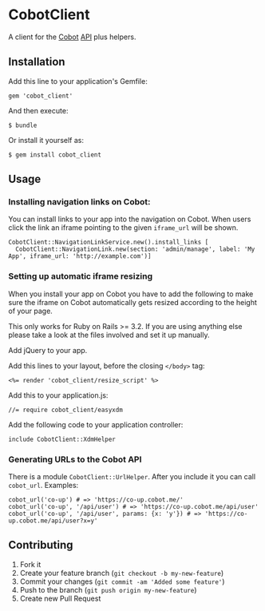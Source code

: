 # CobotClient

A client for the [Cobot](http://cobot.me) [API](http://cobot.me/pages/api) plus helpers.

## Installation

Add this line to your application's Gemfile:

    gem 'cobot_client'

And then execute:

    $ bundle

Or install it yourself as:

    $ gem install cobot_client

## Usage

### Installing navigation links on Cobot:

You can install links to your app into the navigation on Cobot. When users click the link an iframe pointing to the given `iframe_url` will be shown.

    CobotClient::NavigationLinkService.new().install_links [
      CobotClient::NavigationLink.new(section: 'admin/manage', label: 'My App', iframe_url: 'http://example.com')]

### Setting up automatic iframe resizing

When you install your app on Cobot you have to add the following to make sure the iframe on Cobot automatically gets resized according to the height of your page.

This only works for Ruby on Rails >= 3.2. If you are using anything else please take a look at the files involved and set it up manually.

Add jQuery to your app.

Add this lines to your layout, before the closing `</body>` tag:

    <%= render 'cobot_client/resize_script' %>

Add this to your application.js:

    //= require cobot_client/easyxdm

Add the following code to your application controller:

    include CobotClient::XdmHelper

### Generating URLs to the Cobot API

There is a module `CobotClient::UrlHelper`. After you include it you can call `cobot_url`. Examples:

    cobot_url('co-up') # => 'https://co-up.cobot.me/'
    cobot_url('co-up', '/api/user') # => 'https://co-up.cobot.me/api/user'
    cobot_url('co-up', '/api/user', params: {x: 'y'}) # => 'https://co-up.cobot.me/api/user?x=y'

## Contributing

1. Fork it
2. Create your feature branch (`git checkout -b my-new-feature`)
3. Commit your changes (`git commit -am 'Added some feature'`)
4. Push to the branch (`git push origin my-new-feature`)
5. Create new Pull Request
